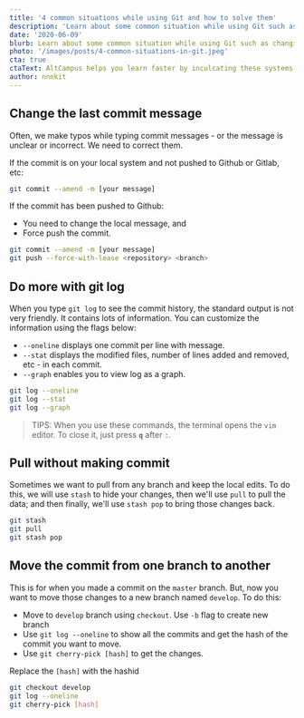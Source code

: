 ```yaml
---
title: '4 common situations while using Git and how to solve them'
description: 'Learn about some common situation while using Git such as changing the git commit message, understanding git log and more.'
date: '2020-06-09'
blurb: Learn about some common situation while using Git such as changing the git commit message, understanding git log and more.
photo: '/images/posts/4-common-situations-in-git.jpeg'
cta: true
ctaText: AltCampus helps you learn faster by inculcating these systems as part of the learning model.  🙌
author: nnnkit
---
```


## Change the last commit message

Often, we make typos while typing commit messages - or the message is unclear or incorrect. We need to correct them.

If the commit is on your local system and not pushed to Github or Gitlab, etc:

```bash
git commit --amend -m [your message]
```

If the commit has been pushed to Github:

- You need to change the local message, and
- Force push the commit.

```bash
git commit --amend -m [your message]
git push --force-with-lease <repository> <branch>
```

## Do more with git log

When you type `git log` to see the commit history, the standard output is not very friendly. It contains lots of information. You can customize the information using the flags below:

- `--oneline` displays one commit per line with message.
- `--stat` displays the modified files, number of lines added and removed, etc - in each commit.
- `--graph` enables you to view log as a graph.

```bash
git log --oneline
git log --stat
git log --graph
```

> TIPS: When you use these commands, the terminal opens the `vim` editor. To close it, just press **`q`** after `:`.

## Pull without making commit

Sometimes we want to pull from any branch and keep the local edits. To do this, we will use `stash` to hide your changes, then we'll use `pull` to pull the data; and then finally, we'll use `stash pop` to bring those changes back.

```bash
git stash
git pull
git stash pop
```

## Move the commit from one branch to another

This is for when you made a commit on the `master` branch. But, now you want to move those changes to a new branch named `develop`. To do this:

- Move to `develop` branch using `checkout`. Use `-b` flag to create new branch
- Use `git log --oneline` to show all the commits and get the hash of the commit you want to move.
- Use `git cherry-pick [hash]` to get the changes.

Replace the `[hash]` with the hashid

```bash
git checkout develop
git log --oneline
git cherry-pick [hash]
```
